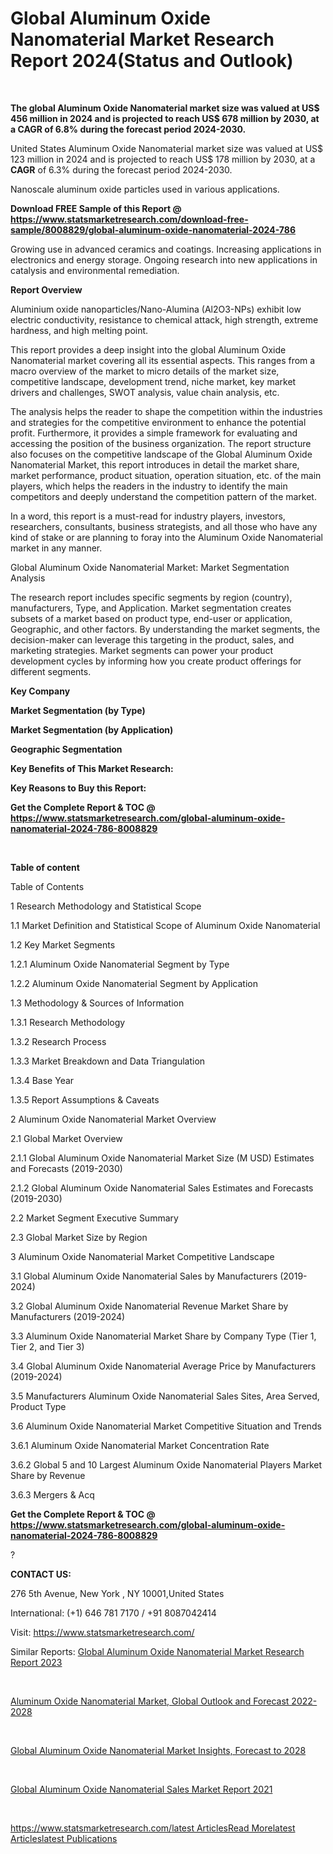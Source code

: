 <h1>Global Aluminum Oxide Nanomaterial Market Research Report 2024(Status and Outlook)</h1><br/><p><strong>The global Aluminum Oxide Nanomaterial market size was valued at US$ 456 million in 2024 and is projected to reach US$ 678 million by 2030, at a <strong>CAGR</strong> of 6.8% during the forecast period 2024-2030.</strong></p>
 
 
 
 <p>United States Aluminum Oxide Nanomaterial market size was valued at US$ 123 million in 2024 and is projected to reach US$ 178 million by 2030, at a <strong>CAGR</strong> of 6.3% during the forecast period 2024-2030.</p>
 
 
 
 <p>Nanoscale aluminum oxide particles used in various applications.</p>
 
 
 
 <p><strong>Download FREE Sample of this Report @ <a href="https://www.statsmarketresearch.com/download-free-sample/8008829/global-aluminum-oxide-nanomaterial-2024-786">https://www.statsmarketresearch.com/download-free-sample/8008829/global-aluminum-oxide-nanomaterial-2024-786</a></strong></p>
 
 
 
 <p>Growing use in advanced ceramics and coatings. Increasing applications in electronics and energy storage. Ongoing research into new applications in catalysis and environmental remediation.</p>
 
 
 
 <p><strong>Report Overview</strong></p>
 
 
 
 <p>Aluminium oxide nanoparticles/Nano-Alumina (Al2O3-NPs) exhibit low electric conductivity, resistance to chemical attack, high strength, extreme hardness, and high melting point.</p>
 
 
 
 <p>This report provides a deep insight into the global Aluminum Oxide Nanomaterial market covering all its essential aspects. This ranges from a macro overview of the market to micro details of the market size, competitive landscape, development trend, niche market, key market drivers and challenges, SWOT analysis, value chain analysis, etc.</p>
 
 
 
 <p>The analysis helps the reader to shape the competition within the industries and strategies for the competitive environment to enhance the potential profit. Furthermore, it provides a simple framework for evaluating and accessing the position of the business organization. The report structure also focuses on the competitive landscape of the Global Aluminum Oxide Nanomaterial Market, this report introduces in detail the market share, market performance, product situation, operation situation, etc. of the main players, which helps the readers in the industry to identify the main competitors and deeply understand the competition pattern of the market.</p>
 
 
 
 <p>In a word, this report is a must-read for industry players, investors, researchers, consultants, business strategists, and all those who have any kind of stake or are planning to foray into the Aluminum Oxide Nanomaterial market in any manner.</p>
 
 
 
 <p>Global Aluminum Oxide Nanomaterial Market: Market Segmentation Analysis</p>
 
 
 
 <p>The research report includes specific segments by region (country), manufacturers, Type, and Application. Market segmentation creates subsets of a market based on product type, end-user or application, Geographic, and other factors. By understanding the market segments, the decision-maker can leverage this targeting in the product, sales, and marketing strategies. Market segments can power your product development cycles by informing how you create product offerings for different segments.</p>
 
 
 
 <p><strong>Key Company</strong></p>
 
 
 
 <p><strong>Market Segmentation (by Type)</strong></p>
 
 
 
 <p><strong>Market Segmentation (<strong>by Application</strong>)</strong></p>
 
 
 
 <p><strong>Geographic Segmentation</strong></p>
 
 
 
 <p><strong>Key Benefits of This Market Research:</strong></p>
 
 
 
 <p><strong>Key <strong>Reasons to Buy</strong> this Report:</strong></p>
 
 
 
 <div><b>Get the Complete Report & TOC @ <a href="https://www.statsmarketresearch.com/global-aluminum-oxide-nanomaterial-2024-786-8008829">https://www.statsmarketresearch.com/global-aluminum-oxide-nanomaterial-2024-786-8008829</a></b></div>
 
 
 
 <p><br />
 
 <b>Table of content</b></p>
 
 
 
 <p>Table of Contents<br />
 
 1 Research Methodology and Statistical Scope<br />
 
 1.1 Market Definition and Statistical Scope of Aluminum Oxide Nanomaterial<br />
 
 1.2 Key Market Segments<br />
 
 1.2.1 Aluminum Oxide Nanomaterial Segment by Type<br />
 
 1.2.2 Aluminum Oxide Nanomaterial Segment by Application<br />
 
 1.3 Methodology & Sources of Information<br />
 
 1.3.1 Research Methodology<br />
 
 1.3.2 Research Process<br />
 
 1.3.3 Market Breakdown and Data Triangulation<br />
 
 1.3.4 Base Year<br />
 
 1.3.5 Report Assumptions & Caveats<br />
 
 2 Aluminum Oxide Nanomaterial Market Overview<br />
 
 2.1 Global Market Overview<br />
 
 2.1.1 Global Aluminum Oxide Nanomaterial Market Size (M USD) Estimates and Forecasts (2019-2030)<br />
 
 2.1.2 Global Aluminum Oxide Nanomaterial Sales Estimates and Forecasts (2019-2030)<br />
 
 2.2 Market Segment Executive Summary<br />
 
 2.3 Global Market Size by Region<br />
 
 3 Aluminum Oxide Nanomaterial Market Competitive Landscape<br />
 
 3.1 Global Aluminum Oxide Nanomaterial Sales by Manufacturers (2019-2024)<br />
 
 3.2 Global Aluminum Oxide Nanomaterial Revenue Market Share by Manufacturers (2019-2024)<br />
 
 3.3 Aluminum Oxide Nanomaterial Market Share by Company Type (Tier 1, Tier 2, and Tier 3)<br />
 
 3.4 Global Aluminum Oxide Nanomaterial Average Price by Manufacturers (2019-2024)<br />
 
 3.5 Manufacturers Aluminum Oxide Nanomaterial Sales Sites, Area Served, Product Type<br />
 
 3.6 Aluminum Oxide Nanomaterial Market Competitive Situation and Trends<br />
 
 3.6.1 Aluminum Oxide Nanomaterial Market Concentration Rate<br />
 
 3.6.2 Global 5 and 10 Largest Aluminum Oxide Nanomaterial Players Market Share by Revenue<br />
 
 3.6.3 Mergers & Acq</p>
 
 
 
 <div><b>Get the Complete Report & TOC @ <a href="https://www.statsmarketresearch.com/global-aluminum-oxide-nanomaterial-2024-786-8008829">https://www.statsmarketresearch.com/global-aluminum-oxide-nanomaterial-2024-786-8008829</a></b></div>
 
 
 
 <p>? </p>
 
 
 
 <p><b>CONTACT US:</b><br />
 
 276 5th Avenue, New York , NY 10001,United States<br />
 
 International: (+1) 646 781 7170 / +91 8087042414<br />
 
 Visit: <a href="https://www.statsmarketresearch.com/">https://www.statsmarketresearch.com/</a><br />
 
 Similar Reports: <a href="https://www.statsmarketresearch.com/global-aluminum-oxide-nanomaterial-2024-786-8008829">Global Aluminum Oxide Nanomaterial Market Research Report 2023</a><br />
 
 <br />
 
 <a href="https://www.statsmarketresearch.com/global-aluminum-oxide-nanomaterial-2024-786-8008829">Aluminum Oxide Nanomaterial Market, Global Outlook and Forecast 2022-2028</a><br />
 
 <br />
 
 <a href="https://www.statsmarketresearch.com/global-aluminum-oxide-nanomaterial-2024-786-8008829">Global Aluminum Oxide Nanomaterial Market Insights, Forecast to 2028</a><br />
 
 <br />
 
 <a href="https://www.statsmarketresearch.com/global-aluminum-oxide-nanomaterial-2024-786-8008829">Global Aluminum Oxide Nanomaterial Sales Market Report 2021</a><br />
 
 <br />
 
 <a href="https://gyeongbokgung.com">https://www.statsmarketresearch.com/</a><a href="https://hallyeomaritime.com">latest Articles</a><a href="https://jingwansa.com">Read More</a><a href="https://nguoiviet.jp/">latest Articles</a><a href="https://www.intelmarketresearch.com/">latest Publications</a></p>